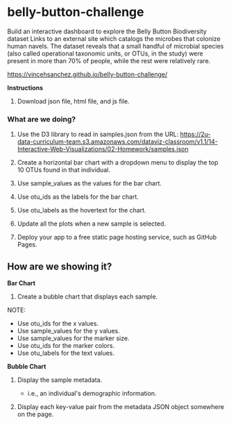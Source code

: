 # belly-button-challenge

Build an interactive dashboard to explore the Belly Button Biodiversity dataset Links to an external site which catalogs the microbes that colonize human navels.
The dataset reveals that a small handful of microbial species (also called operational taxonomic units, or OTUs, in the study) were present in more than 70% of people, while the rest were relatively rare.

https://vincehsanchez.github.io/belly-button-challenge/

**Instructions**
1. Download json file, html file, and js file.


### What are we doing?

1. Use the D3 library to read in samples.json from the URL:
https://2u-data-curriculum-team.s3.amazonaws.com/dataviz-classroom/v1.1/14-Interactive-Web-Visualizations/02-Homework/samples.json

2. Create a horizontal bar chart with a dropdown menu to display the top 10 OTUs found in that individual.
3. Use sample_values as the values for the bar chart.
4. Use otu_ids as the labels for the bar chart.
5. Use otu_labels as the hovertext for the chart.
6. Update all the plots when a new sample is selected.
7. Deploy your app to a free static page hosting service, such as GitHub Pages.

## How are we showing it?

**Bar Chart**

1. Create a bubble chart that displays each sample.
 
 NOTE:
  - Use otu_ids for the x values.
  - Use sample_values for the y values.
  - Use sample_values for the marker size.
  - Use otu_ids for the marker colors.
  - Use otu_labels for the text values.

**Bubble Chart**

1. Display the sample metadata.
   - i.e., an individual's demographic information.
     
2. Display each key-value pair from the metadata JSON object somewhere on the page.



